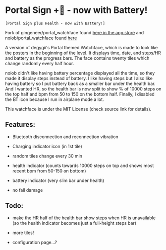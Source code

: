# Portal Sign +💟 - now with Battery!

`[Portal Sign plus Health - now with Battery!]`

Fork of gingeneer/portal_watchface found [here in the app store](https://apps.rebble.io/en_US/application/556382a65c83e51dbb000091) and noiob/portal_watchface found [here](https://apps.rebble.io/en_US/application/5832c17200355a8634000185)

A version of degygii's Portal themed Watchface, which is made to look like the posters in the beginning of the level. It displays time, date, and steps/HR and battery as the progress bars. The face contains twenty tiles which change randomly every half hour.

noiob didn't like having battery percentage displayed all the time, so they made it display steps instead of battery. I like having steps but I also like having battery so I put battery back as a smaller bar under the health bar. And I wanted HR, so the health bar is now split to show % of 10000 steps on the top half and bpm from 50 to 150 on the bottom half. Finally, I disabled the BT icon because I run in airplane mode a lot.

This watchface is under the MIT License (check source link for details).

## Features:

- Bluetooth disconnection and reconnection vibration

- Charging indicator icon (in 1st tile)

- random tiles change every 30 min

- health indicator (counts towards 10000 steps on top and shows most recent bpm from 50-150 on bottom)

- battery indicator (very slim bar under health)

- no fall damage

## Todo:

- make the HR half of the health bar show steps when HR is unavailable (so the health indicator becomes just a full-height steps bar)

- more tiles!

- configuration page...?


